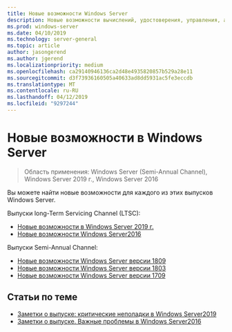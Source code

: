```yaml
---
title: Новые возможности Windows Server
description: Новые возможности вычислений, удостоверения, управления, автоматизации, сетей, безопасности, хранения.
ms.prod: windows-server
ms.date: 04/10/2019
ms.technology: server-general
ms.topic: article
author: jasongerend
ms.author: jgerend
ms.localizationpriority: medium
ms.openlocfilehash: ca29140946136ca2d48e4935820857b529a28e11
ms.sourcegitcommit: d3f73936160505a40633ad8dd5931ac5fe3eccdb
ms.translationtype: MT
ms.contentlocale: ru-RU
ms.lasthandoff: 04/12/2019
ms.locfileid: "9297244"
---
```

# Новые возможности в Windows Server

>Область применения: Windows Server (Semi-Annual Channel), Windows Server 2019 г., Windows Server 2016

Вы можете найти новые возможности для каждого из этих выпусков Windows Server.  

Выпуски long-Term Servicing Channel (LTSC):

- [Новые возможности в Windows Server 2019 г.](../get-started-19/whats-new-19.md)
- [Новые возможности Windows Server2016](whats-new-in-windows-server-2016.md)

Выпуски Semi-Annual Channel:

- [Новые возможности Windows Server версии 1809](whats-new-in-windows-server-1809.md)
- [Новые возможности Windows Server версии 1803](whats-new-in-windows-server-1803.md)
- [Новые возможности Windows Server версии 1709](whats-new-in-windows-server-1709.md)

## Статьи по теме

- [Заметки о выпуске: критические неполадки в Windows Server2019](../get-started-19/rel-notes-19.md)
- [Заметки о выпуске. Важные проблемы в Windows Server2016](Windows-Server-2016-GA-Release-Notes.md)